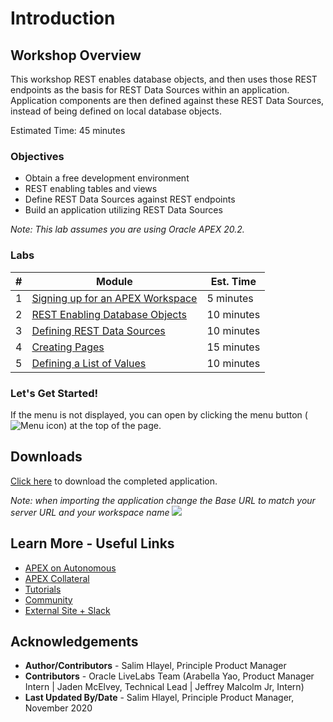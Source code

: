 # Introduction

## Workshop Overview
This workshop REST enables database objects, and then uses those REST endpoints as the basis for REST Data Sources within an application. Application components are then defined against these REST Data Sources, instead of being defined on local database objects.

Estimated Time: 45 minutes

### Objectives

* Obtain a free development environment
* REST enabling tables and views
* Define REST Data Sources against REST endpoints
* Build an application utilizing REST Data Sources

*Note: This lab assumes you are using Oracle APEX 20.2.*

### Labs

| # | Module | Est. Time |
| --- | --- | --- |
| 1 | [Signing up for an APEX Workspace](?lab=lab-1-sign-up-for-apex-workspace) | 5 minutes |
| 2 | [REST Enabling Database Objects](?lab=lab-2-rest-enabling-database-objects) | 10 minutes |
| 3 | [Defining REST Data Sources](?lab=lab-3-defining-rest-data-sources) | 10 minutes |
| 4 | [Creating Pages](?lab=lab-4-creating-pages) | 15 minutes |
| 5 | [Defining a List of Values](?lab=lab-5-defining-list-values) | 10 minutes |

### **Let's Get Started!**

If the menu is not displayed, you can open by clicking the menu button (![Menu icon](./images/menu-button.png)) at the top of the page.

## Downloads

[Click here](files/restdatasource-app.sql) to download the completed application.

*Note: when importing the application change the Base URL to match your server URL and your workspace name*
    ![](images/base_url.png " ")
    
## Learn More - Useful Links

- [APEX on Autonomous](https://apex.oracle.com/autonomous)
- [APEX Collateral](https://apex.oracle.com)
- [Tutorials](https://apex.oracle.com/en/learn/tutorials)
- [Community](https://apex.oracle.com/community)
- [External Site + Slack](http://apex.world)

## Acknowledgements

 - **Author/Contributors** -  Salim Hlayel, Principle Product Manager
 - **Contributors** - Oracle LiveLabs Team (Arabella Yao, Product Manager Intern | Jaden McElvey, Technical Lead | Jeffrey Malcolm Jr, Intern)
 - **Last Updated By/Date** - Salim Hlayel, Principle Product Manager, November 2020

